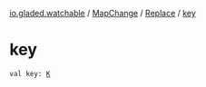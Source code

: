 [io.gladed.watchable](../../index.md) / [MapChange](../index.md) / [Replace](index.md) / [key](./key.md)

# key

`val key: `[`K`](index.md#K)